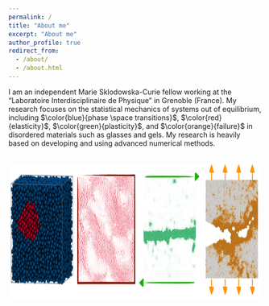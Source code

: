 ```yaml
---
permalink: /
title: "About me"
excerpt: "About me"
author_profile: true
redirect_from: 
  - /about/
  - /about.html
---
```


I am an independent Marie Sklodowska-Curie fellow working at the “Laboratoire Interdisciplinaire de Physique” in Grenoble (France). My research focuses on the statistical mechanics of systems out of equilibrium, including $\color{blue}{phase \space transitions}$, $\color{red}{elasticity}$, $\color{green}{plasticity}$, and $\color{orange}{failure}$ in disordered materials such as glasses and gels. My research is heavily based on developing and using advanced numerical methods.


<br/>
<img src="/images/overview-min.png" width="994" height="271">
<br/>

